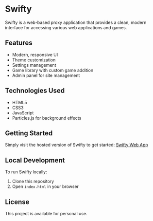 # Swifty

Swifty is a web-based proxy application that provides a clean, modern interface for accessing various web applications and games.

## Features

- Modern, responsive UI
- Theme customization
- Settings management
- Game library with custom game addition
- Admin panel for site management

## Technologies Used

- HTML5
- CSS3
- JavaScript
- Particles.js for background effects

## Getting Started

Simply visit the hosted version of Swifty to get started:
[Swifty Web App](https://your-github-username.github.io/swifty/)

## Local Development

To run Swifty locally:

1. Clone this repository
2. Open `index.html` in your browser

## License

This project is available for personal use. 